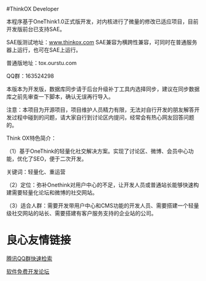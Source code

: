 #ThinkOX Developer

本程序基于OneThink1.0正式版开发，对内核进行了微量的修改已适应项目，目前开发版前台已支持SAE。

SAE版测试地址：www.thinkox.com   SAE兼容为横跨性兼容，可同时在普通服务器上运行，也可在SAE上运行。

普通版地址：tox.ourstu.com

QQ群：163524298


本版本为开发版，数据库同步请于后台升级补丁工具内选择同步，建议在同步数据库之前先审查一下脚本，确认无误再行导入。

注意：本项目为开源项目，项目维护人员精力有限，无法对自行开发的朋友解答开发过程中碰到的问题，请大家自行到讨论区内提问，经常会有热心网友回答问题的。



Think OX特色简介：

（1）基于OneThink的轻量化社交解决方案。实现了讨论区、微博、会员中心功能，优化了SEO，便于二次开发。

关键词：轻量化、重运营

（2）定位：弥补Onethink对用户中心的不足，让开发人员或普通站长能够快速构建需要轻量化论坛和微博的社交网站。

（3）适合人群：需要开发带用户中心和CMS功能的开发人员、需要搭建一个轻量级社交网站的站长、需要搭建有客户服务支持的企业站的公司。

 # 良心友情链接

[腾讯QQ群快速检索](http://u.720life.cn/s/8cf73f7c)

[软件免费开发论坛](http://u.720life.cn/s/bbb01dc0)